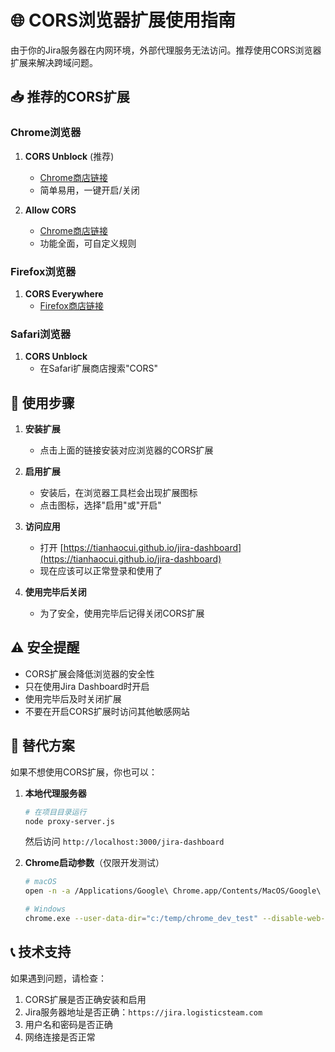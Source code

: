# 🌐 CORS浏览器扩展使用指南

由于你的Jira服务器在内网环境，外部代理服务无法访问。推荐使用CORS浏览器扩展来解决跨域问题。

## 📥 推荐的CORS扩展

### Chrome浏览器
1. **CORS Unblock** (推荐)
   - [Chrome商店链接](https://chrome.google.com/webstore/detail/cors-unblock/lfhmikememgdcahcdlaciloancbhjino)
   - 简单易用，一键开启/关闭

2. **Allow CORS**
   - [Chrome商店链接](https://chrome.google.com/webstore/detail/allow-cors-access-control/lhobafahddgcelffkeicbaginigeejlf)
   - 功能全面，可自定义规则

### Firefox浏览器
1. **CORS Everywhere**
   - [Firefox商店链接](https://addons.mozilla.org/zh-CN/firefox/addon/cors-everywhere/)

### Safari浏览器
1. **CORS Unblock**
   - 在Safari扩展商店搜索"CORS"

## 🚀 使用步骤

1. **安装扩展**
   - 点击上面的链接安装对应浏览器的CORS扩展

2. **启用扩展**
   - 安装后，在浏览器工具栏会出现扩展图标
   - 点击图标，选择"启用"或"开启"

3. **访问应用**
   - 打开 [https://tianhaocui.github.io/jira-dashboard](https://tianhaocui.github.io/jira-dashboard)
   - 现在应该可以正常登录和使用了

4. **使用完毕后关闭**
   - 为了安全，使用完毕后记得关闭CORS扩展

## ⚠️ 安全提醒

- CORS扩展会降低浏览器的安全性
- 只在使用Jira Dashboard时开启
- 使用完毕后及时关闭扩展
- 不要在开启CORS扩展时访问其他敏感网站

## 🔧 替代方案

如果不想使用CORS扩展，你也可以：

1. **本地代理服务器**
   ```bash
   # 在项目目录运行
   node proxy-server.js
   ```
   然后访问 `http://localhost:3000/jira-dashboard`

2. **Chrome启动参数**（仅限开发测试）
   ```bash
   # macOS
   open -n -a /Applications/Google\ Chrome.app/Contents/MacOS/Google\ Chrome --args --user-data-dir="/tmp/chrome_dev_test" --disable-web-security --disable-features=VizDisplayCompositor
   
   # Windows
   chrome.exe --user-data-dir="c:/temp/chrome_dev_test" --disable-web-security --disable-features=VizDisplayCompositor
   ```

## 📞 技术支持

如果遇到问题，请检查：
1. CORS扩展是否正确安装和启用
2. Jira服务器地址是否正确：`https://jira.logisticsteam.com`
3. 用户名和密码是否正确
4. 网络连接是否正常
